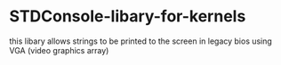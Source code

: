 # STDConsole-libary-for-kernels
this libary allows strings to be printed to the screen in legacy bios using VGA (video graphics array)
